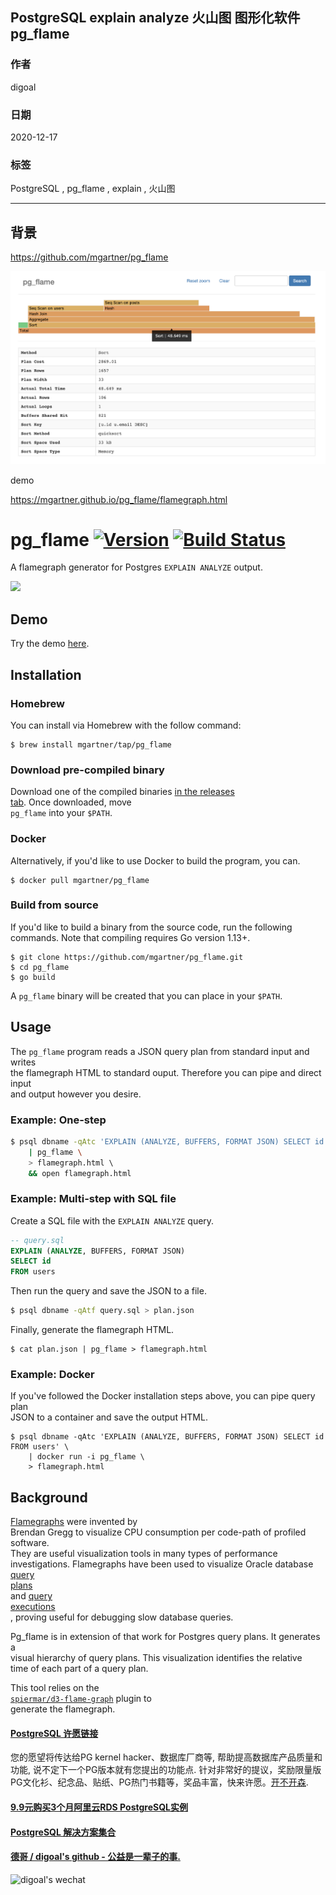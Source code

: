 ## PostgreSQL explain analyze 火山图 图形化软件 pg_flame   
    
### 作者    
digoal    
    
### 日期    
2020-12-17    
    
### 标签    
PostgreSQL , pg_flame , explain , 火山图   
    
----    
    
## 背景    
https://github.com/mgartner/pg_flame  
  
![pic](20201217_02_pic_001.png)  
  
demo  
  
https://mgartner.github.io/pg_flame/flamegraph.html  
    
# pg_flame [![Version](https://img.shields.io/badge/version-v1.1-blue.svg)](https://github.com/mgartner/pg_flame/releases) [![Build Status](https://travis-ci.com/mgartner/pg_flame.svg?branch=master)](https://travis-ci.com/mgartner/pg_flame)  
  
A flamegraph generator for Postgres `EXPLAIN ANALYZE` output.  
  
<a href="https://mgartner.github.io/pg_flame/flamegraph.html">  
  <img width="700" src="https://user-images.githubusercontent.com/1128750/67738754-16f0c300-f9cd-11e9-8fc2-6acc6f288841.png">  
</a>  
  
## Demo  
  
Try the demo [here](https://mgartner.github.io/pg_flame/flamegraph.html).  
  
## Installation  
  
### Homebrew  
  
You can install via Homebrew with the follow command:  
  
```  
$ brew install mgartner/tap/pg_flame  
```  
  
### Download pre-compiled binary  
  
Download one of the compiled binaries [in the releases  
tab](https://github.com/mgartner/pg_flame/releases). Once downloaded, move  
`pg_flame` into your `$PATH`.  
  
### Docker  
  
Alternatively, if you'd like to use Docker to build the program, you can.  
  
```  
$ docker pull mgartner/pg_flame  
```  
  
### Build from source  
  
If you'd like to build a binary from the source code, run the following  
commands. Note that compiling requires Go version 1.13+.  
  
```  
$ git clone https://github.com/mgartner/pg_flame.git  
$ cd pg_flame  
$ go build  
```  
  
A `pg_flame` binary will be created that you can place in your `$PATH`.  
  
## Usage  
  
The `pg_flame` program reads a JSON query plan from standard input and writes  
the flamegraph HTML to standard ouput. Therefore you can pipe and direct input  
and output however you desire.  
  
### Example: One-step  
  
```bash  
$ psql dbname -qAtc 'EXPLAIN (ANALYZE, BUFFERS, FORMAT JSON) SELECT id FROM users' \  
    | pg_flame \  
    > flamegraph.html \  
    && open flamegraph.html  
```  
  
### Example: Multi-step with SQL file  
  
Create a SQL file with the `EXPLAIN ANALYZE` query.  
  
```sql  
-- query.sql  
EXPLAIN (ANALYZE, BUFFERS, FORMAT JSON)  
SELECT id  
FROM users  
```  
  
Then run the query and save the JSON to a file.  
  
```bash  
$ psql dbname -qAtf query.sql > plan.json  
```  
  
Finally, generate the flamegraph HTML.  
  
```  
$ cat plan.json | pg_flame > flamegraph.html  
```  
  
### Example: Docker  
  
If you've followed the Docker installation steps above, you can pipe query plan  
JSON to a container and save the output HTML.  
  
```  
$ psql dbname -qAtc 'EXPLAIN (ANALYZE, BUFFERS, FORMAT JSON) SELECT id FROM users' \  
    | docker run -i pg_flame \  
    > flamegraph.html  
```  
  
## Background  
  
[Flamegraphs](http://www.brendangregg.com/flamegraphs.html) were invented by  
Brendan Gregg to visualize CPU consumption per code-path of profiled software.  
They are useful visualization tools in many types of performance  
investigations. Flamegraphs have been used to visualize Oracle database  
[query  
plans](https://blog.tanelpoder.com/posts/visualizing-sql-plan-execution-time-with-flamegraphs/)  
and [query  
executions](https://externaltable.blogspot.com/2014/05/flame-graphs-for-oracle.html)  
, proving useful for debugging slow database queries.  
  
Pg_flame is in extension of that work for Postgres query plans. It generates a  
visual hierarchy of query plans. This visualization identifies the relative  
time of each part of a query plan.  
  
This tool relies on the  
[`spiermar/d3-flame-graph`](https://github.com/spiermar/d3-flame-graph) plugin to  
generate the flamegraph.  
    
  
#### [PostgreSQL 许愿链接](https://github.com/digoal/blog/issues/76 "269ac3d1c492e938c0191101c7238216")
您的愿望将传达给PG kernel hacker、数据库厂商等, 帮助提高数据库产品质量和功能, 说不定下一个PG版本就有您提出的功能点. 针对非常好的提议，奖励限量版PG文化衫、纪念品、贴纸、PG热门书籍等，奖品丰富，快来许愿。[开不开森](https://github.com/digoal/blog/issues/76 "269ac3d1c492e938c0191101c7238216").  
  
  
#### [9.9元购买3个月阿里云RDS PostgreSQL实例](https://www.aliyun.com/database/postgresqlactivity "57258f76c37864c6e6d23383d05714ea")
  
  
#### [PostgreSQL 解决方案集合](https://yq.aliyun.com/topic/118 "40cff096e9ed7122c512b35d8561d9c8")
  
  
#### [德哥 / digoal's github - 公益是一辈子的事.](https://github.com/digoal/blog/blob/master/README.md "22709685feb7cab07d30f30387f0a9ae")
  
  
![digoal's wechat](../pic/digoal_weixin.jpg "f7ad92eeba24523fd47a6e1a0e691b59")
  

